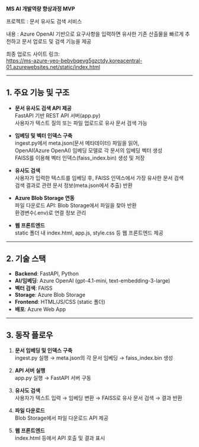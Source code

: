 **MS AI 개발역량 향상과정 MVP**

프로젝트 : 문서 유사도 검색 서비스

내용 : Azure OpenAI 기반으로 요구사항을 입력하면 유사한 기존 산출물을 빠르게 추천하고 문서 업로드 및 검색 기능을 제공

최종 업로드 사이트 링크:  
https://ms-azure-yeo-bebvbqevg5gzctdy.koreacentral-01.azurewebsites.net/static/index.html

---

## 1. 주요 기능 및 구조

- **문서 유사도 검색 API 제공**  
  FastAPI 기반 REST API 서버(app.py)  
  사용자가 텍스트 질의 또는 파일 업로드로 유사 문서 검색 가능

- **임베딩 및 벡터 인덱스 구축**  
  ingest.py에서 meta.json(문서 메타데이터) 파일을 읽어,  
  OpenAI(Azure OpenAI) 임베딩 모델로 각 문서의 임베딩 벡터 생성  
  FAISS를 이용해 벡터 인덱스(faiss_index.bin) 생성 및 저장

- **유사도 검색**  
  사용자가 입력한 텍스트를 임베딩 후, FAISS 인덱스에서 가장 유사한 문서 검색  
  검색 결과로 관련 문서 정보(meta.json에서 추출) 반환

- **Azure Blob Storage 연동**  
  파일 다운로드 API: Blob Storage에서 파일을 찾아 반환  
  환경변수(.env)로 연결 정보 관리

- **웹 프론트엔드**  
  static 폴더 내 index.html, app.js, style.css 등 웹 프론트엔드 제공

---

## 2. 기술 스택

- **Backend**: FastAPI, Python
- **AI/임베딩**: Azure OpenAI (gpt-4.1-mini, text-embedding-3-large)
- **벡터 검색**: FAISS
- **Storage**: Azure Blob Storage
- **Frontend**: HTML/JS/CSS (static 폴더)
- **배포**: Azure Web App

---

## 3. 동작 플로우

1. **문서 임베딩 및 인덱스 구축**  
   ingest.py 실행 → meta.json의 각 문서 임베딩 → faiss_index.bin 생성

2. **API 서버 실행**  
   app.py 실행 → FastAPI 서버 구동

3. **유사도 검색**  
   사용자가 텍스트 입력 → 임베딩 변환 → FAISS로 유사 문서 검색 → 결과 반환

4. **파일 다운로드**  
   Blob Storage에서 파일 다운로드 API 제공

5. **웹 프론트엔드**  
   index.html 등에서 API 호출 및 결과 표시
